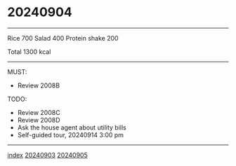 <head><meta name="viewport" content="width=device-width, initial-scale=1.0, user-scalable=yes" /><meta charset="UTF-8"></head>

# 20240904

---

Rice 700
Salad 400
Protein shake 200

Total 1300 kcal

---

MUST:

- Review 2008B

TODO:

- Review 2008C
- Review 2008D
- Ask the house agent about utility bills
- Self-guided tour, 20240914 3:00 pm

---

[index](../../index.html)
[20240903](20240903.html)
[20240905](20240905.html)

